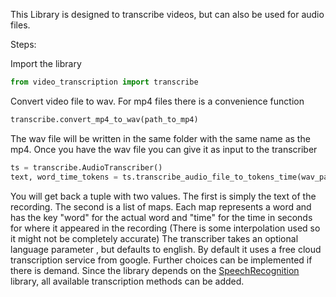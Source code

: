 This Library is designed to transcribe videos,
but can also be  used for audio files.

Steps:

Import the library
```python
from video_transcription import transcribe
```
Convert video file to wav.
For mp4 files there is a convenience function

```python
transcribe.convert_mp4_to_wav(path_to_mp4)
```
The wav file will be written in the same folder
with the same name as the mp4.
Once you have the wav file you can give it
as input to the transcriber

```python
ts = transcribe.AudioTranscriber()
text, word_time_tokens = ts.transcribe_audio_file_to_tokens_time(wav_path)
```
You will get back a tuple with two values.
The first is simply the text of the recording.
The second is a list of maps. Each map represents a word
and has the key "word" for the actual word and "time" for
the time in seconds for where it appeared in the recording (There is some
interpolation used so it might not be completely accurate)
The transcriber takes an optional language parameter
, but defaults to english. By default it uses
a free cloud transcription service from google.
Further choices can be implemented if there is demand.
Since the library depends on the 
[SpeechRecognition](https://pypi.org/project/SpeechRecognition/)
library, all available transcription methods can
be added.

